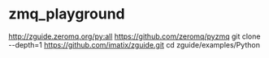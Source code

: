 # zmq_playground
http://zguide.zeromq.org/py:all
https://github.com/zeromq/pyzmq
git clone --depth=1 https://github.com/imatix/zguide.git
cd zguide/examples/Python
